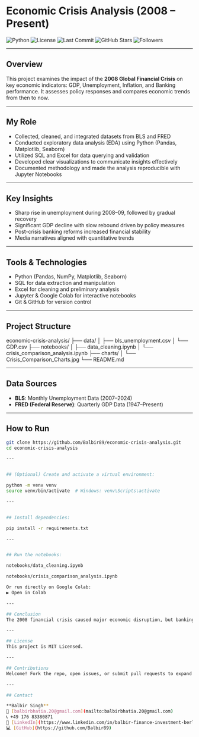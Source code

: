 # Economic Crisis Analysis (2008 – Present)

![Python](https://img.shields.io/badge/python-3.8-blue)
![License](https://img.shields.io/badge/license-MIT-green)
![Last Commit](https://img.shields.io/github/last-commit/Balbir89/economic-crisis-analysis)
![GitHub Stars](https://img.shields.io/github/stars/Balbir89/economic-crisis-analysis?style=social)
![Followers](https://img.shields.io/github/followers/Balbir89?style=social)

---

## Overview  
This project examines the impact of the **2008 Global Financial Crisis** on key economic indicators: GDP, Unemployment, Inflation, and Banking performance. It assesses policy responses and compares economic trends from then to now.

---

## My Role  
- Collected, cleaned, and integrated datasets from BLS and FRED  
- Conducted exploratory data analysis (EDA) using Python (Pandas, Matplotlib, Seaborn)  
- Utilized SQL and Excel for data querying and validation  
- Developed clear visualizations to communicate insights effectively  
- Documented methodology and made the analysis reproducible with Jupyter Notebooks  

---

## Key Insights  
- Sharp rise in unemployment during 2008–09, followed by gradual recovery  
- Significant GDP decline with slow rebound driven by policy measures  
- Post-crisis banking reforms increased financial stability  
- Media narratives aligned with quantitative trends  

---

## Tools & Technologies  
- Python (Pandas, NumPy, Matplotlib, Seaborn)  
- SQL for data extraction and manipulation  
- Excel for cleaning and preliminary analysis  
- Jupyter & Google Colab for interactive notebooks  
- Git & GitHub for version control  

---

## Project Structure  
economic-crisis-analysis/
├── data/
│ ├── bls_unemployment.csv
│ └── GDP.csv
├── notebooks/
│ ├── data_cleaning.ipynb
│ └── crisis_comparison_analysis.ipynb
├── charts/
│ └── Crisis_Comparison_Charts.jpg
└── README.md


---

## Data Sources  
- **BLS**: Monthly Unemployment Data (2007–2024)  
- **FRED (Federal Reserve)**: Quarterly GDP Data (1947–Present)  

---

## How to Run

```bash
git clone https://github.com/Balbir89/economic-crisis-analysis.git
cd economic-crisis-analysis

---


## (Optional) Create and activate a virtual environment:

python -m venv venv
source venv/bin/activate  # Windows: venv\Scripts\activate

---


## Install dependencies:

pip install -r requirements.txt

---


## Run the notebooks:

notebooks/data_cleaning.ipynb

notebooks/crisis_comparison_analysis.ipynb

Or run directly on Google Colab:
▶️ Open in Colab

---

## Conclusion
The 2008 financial crisis caused major economic disruption, but banking reforms and policy interventions supported recovery and improved system resilience. Quantitative data aligns well with media reports.

---

## License
This project is MIT Licensed.

---

## Contributions
Welcome! Fork the repo, open issues, or submit pull requests to expand analyses or datasets.

---

## Contact

**Balbir Singh**  
📧 [balbirbhatia.20@gmail.com](mailto:balbirbhatia.20@gmail.com)  
📞 +49 176 83380871  
🔗 [LinkedIn](https://www.linkedin.com/in/balbir-finance-investment-berlin)  
💻 [GitHub](https://github.com/Balbir89)



